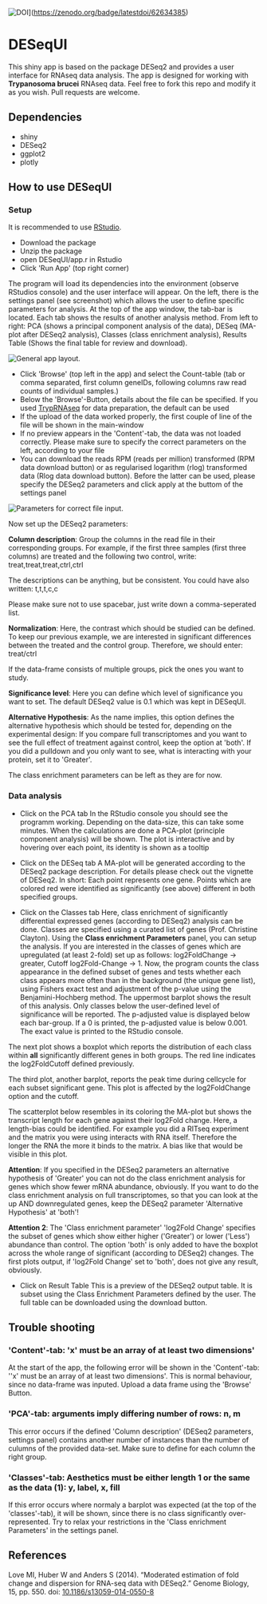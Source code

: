 ![DOI](https://zenodo.org/badge/62634385.svg)](https://zenodo.org/badge/latestdoi/62634385)

# DESeqUI
This shiny app is based on the package DESeq2 and provides a user interface for RNAseq data analysis. The app is designed for working with **Trypanosoma brucei** RNAseq data. Feel free to fork this repo and modify it as you wish. Pull requests are welcome.

## Dependencies
- shiny
- DESeq2
- ggplot2
- plotly

## How to use DESeqUI
### Setup
It is recommended to use [RStudio](https://www.rstudio.com).

- Download the package
- Unzip the package
- open DESeqUI/app.r in Rstudio
- Click 'Run App' (top right corner)

The program will load its dependencies into the environment (observe RStudios console) and the user interface will appear. On the left, there is the settings panel (see screenshot) which allows the user to define specific parameters for analysis. At the top of the app window, the tab-bar is located. Each tab shows the results of another analysis method. From left to right: PCA (shows a principal component analysis of the data), DESeq (MA-plot after DESeq2 analysis), Classes (class enrichment analysis), Results Table (Shows the final table for review and download).

![General app layout.](Screenshots/DESeqUIScreenshot.png)

- Click 'Browse' (top left in the app) and select the Count-table (tab or comma separated, first column geneIDs, following columns raw read counts of individual samples.)
- Below the 'Browse'-Button, details about the file can be specified. If you used [TrypRNAseq](https://github.com/klprint/TrypRNAseq) for data preparation, the default can be used
- If the upload of the data worked properly, the first couple of line of the file will be shown in the main-window
- If no preview appears in the 'Content'-tab, the data was not loaded correctly. Please make sure to specify the correct parameters on the left, according to your file
- You can download the reads RPM (reads per million) transformed (RPM data download button) or as regularised logarithm (rlog) transformed data (Rlog data download button). Before the latter can be used, please specify the DESeq2 parameters and click apply at the buttom of the settings panel

![Parameters for correct file input.](Screenshots/DESeqUIScreenshot_InputPar.png)

Now set up the DESeq2 parameters:

**Column description**: Group the columns in the read file in their corresponding groups. For example, if the first three samples (first three columns) are treated and the following two control, write: treat,treat,treat,ctrl,ctrl

The descriptions can be anything, but be consistent. You could have also written: t,t,t,c,c

Please make sure not to use spacebar, just write down a comma-seperated list.


**Normalization**: Here, the contrast which should be studied can be defined. To keep our previous example, we are interested in significant differences between the treated and the control group. Therefore, we should enter: treat/ctrl

If the data-frame consists of multiple groups, pick the ones you want to study.


**Significance level**: Here you can define which level of significance you want to set. The default DESeq2 value is 0.1 which was kept in DESeqUI.


**Alternative Hypothesis**: As the name implies, this option defines the alternative hypothesis which should be tested for, depending on the experimental design: If you compare full transcriptomes and you want to see the full effect of treatment against control, keep the option at 'both'. If you did a pulldown and you only want to see, what is interacting with your protein, set it to 'Greater'.

The class enrichment parameters can be left as they are for now.


### Data analysis
- Click on the PCA tab
In the RStudio console you should see the programm working. Depending on the data-size, this can take some minutes. When the calculations are done a PCA-plot (principle component analysis) will be shown. The plot is interactive and by hovering over each point, its identity is shown as a tooltip

- Click on the DESeq tab
A MA-plot will be generated according to the DESeq2 package description. For details please check out the vignette of DESeq2. In short: Each point represents one gene. Points which are colored red were identified as significantly (see above) different in both specified groups.

- Click on the Classes tab
Here, class enrichment of significantly differential expressed genes (according to DESeq2) analysis can be done. Classes are specified using a curated list of genes (Prof. Christine Clayton). Using the **Class enrichment Parameters** panel, you can setup the analysis. If you are interested in the classes of genes which are upregulated (at least 2-fold) set up as follows: log2FoldChange -> greater, Cutoff log2Fold-Change -> 1. Now, the program counts the class appearance in the defined subset of genes and tests whether each class appears more often than in the background (the unique gene list), using Fishers exact test and adjustment of the p-value using the Benjamini-Hochberg method. The uppermost barplot shows the result of this analysis. Only classes below the user-defined level of significance will be reported. The p-adjusted value is displayed below each bar-group. If a 0 is printed, the p-adjusted value is below 0.001. The exact value is printed to the RStudio console.

The next plot shows a boxplot which reports the distribution of each class within **all** significantly different genes in both groups. The red line indicates the log2FoldCutoff defined previously.

The third plot, another barplot, reports the peak time during cellcycle for each subset significant gene. This plot is affected by the log2FoldChange option and the cutoff.

The scatterplot below resembles in its coloring the MA-plot but shows the transcript length for each gene against their log2Fold change. Here, a length-bias could be identified. For example you did a RITseq experiment and the matrix you were using interacts with RNA itself. Therefore the longer the RNA the more it binds to the matrix. A bias like that would be visible in this plot.

**Attention**: If you specified in the DESeq2 parameters an alternative hypothesis of 'Greater' you can not do the class enrichment analysis for genes which show fewer mRNA abundance, obviously. If you want to do the class enrichment analysis on full transcriptomes, so that you can look at the up AND downregulated genes, keep the DESeq2 parameter 'Alternative Hypothesis' at 'both'!

**Attention 2**: The 'Class enrichment parameter' 'log2Fold Change' specifies the subset of genes which show either higher ('Greater') or lower ('Less') abundance than control. The option 'both' is only added to have the boxplot across the whole range of significant (according to DESeq2) changes. The first plots output, if 'log2Fold Change' set to 'both', does not give any result, obviously.


- Click on Result Table
This is a preview of the DESeq2 output table. It is subset using the Class Enrichment Parameters defined by the user. The full table can be downloaded using the download button.

## Trouble shooting
### 'Content'-tab: 'x' must be an array of at least two dimensions'
At the start of the app, the following error will be shown in the 'Content'-tab: ''x' must be an array of at least two dimensions'. This is normal behaviour, since no data-frame was inputed. Upload a data frame using the 'Browse' Button.

### 'PCA'-tab: arguments imply differing number of rows: n, m
This error occurs if the defined 'Column description' (DESeq2 parameters, settings panel) contains another number of  instances than the number of culumns of the provided data-set. Make sure to define for each column the right group.

### 'Classes'-tab: Aesthetics must be either length 1 or the same as the data (1): y, label, x, fill
If this error occurs where normaly a barplot was expected (at the top of the 'classes'-tab), it will be shown, since there is no class significantly over-represented. Try to relax your restrictions in the 'Class enrichment Parameters' in the settings panel.

## References
Love MI, Huber W and Anders S (2014). “Moderated estimation of fold change and dispersion for RNA-seq data with DESeq2.” Genome Biology, 15, pp. 550. doi: [10.1186/s13059-014-0550-8](http://genomebiology.biomedcentral.com/articles/10.1186/s13059-014-0550-8)
